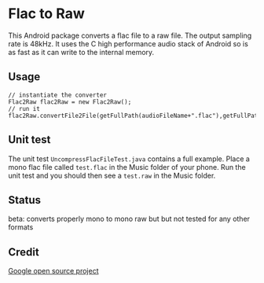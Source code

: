 # Flac to Raw

This Android package converts a flac file to a raw file. The output sampling rate is 48kHz.
It uses the C high performance audio stack of Android so is as fast as it can write to the
internal memory.

## Usage

```
// instantiate the converter
Flac2Raw flac2Raw = new Flac2Raw();
// run it
flac2Raw.convertFile2File(getFullPath(audioFileName+".flac"),getFullPath(audioFileName+".raw"));
```

## Unit test
The unit test `UncompressFlacFileTest.java` contains a full example. 
Place a mono flac file called `test.flac` in the
Music folder of your phone. Run the unit test and you should then see a `test.raw`
in the Music folder.

## Status

beta: converts properly mono to mono raw but but not tested for any other formats

## Credit
[Google open source project](https://android.googlesource.com/platform/frameworks/wilhelm/+/master/tests/examples/slesTestDecodeToBuffQueue.cpp)
